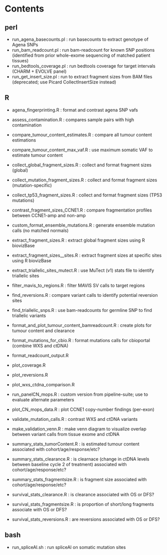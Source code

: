 # Contents
## perl
- run_agena_basecounts.pl : run basecounts to extract genotype of Agena SNPs
- run_bam_readcount.pl : run bam-readcount for known SNP positions (identified from prior whole-exome sequencing of matched patient tissues)
- run_bedtools_coverage.pl : run bedtools coverage for target intervals (CHARM + EVOLVE panel)
- run_get_insert_size.pl : run to extract fragment sizes from BAM files (deprecated; use Picard CollectInsertSize instead)

## R
- agena_fingerprinting.R : format and contrast agena SNP vafs
- assess_contamination.R : compares sample pairs with high contamination
- compare_tumour_content_estimates.R : compare all tumour content estimations
- compare_tumour_content_max_vaf.R : use maximum somatic VAF to estimate tumour content
- collect_global_fragment_sizes.R : collect and format fragment sizes (global)
- collect_mutation_fragment_sizes.R : collect and format fragment sizes (mutation-specific)
- collect_tp53_fragment_sizes.R : collect and format fragment sizes (TP53 mutations)
- contrast_fragment_sizes_CCNE1.R : compare fragmentation profiles between CCNE1-amp and non-amp
- custom_format_ensemble_mutations.R : generate ensemble mutation calls (no matched normals)
- extract_fragment_sizes.R : extract global fragment sizes using R biovizBase
- extract_fragment_sizes__sites.R : extract fragment sizes at specific sites using R biovizBase
- extract_triallelic_sites_mutect.R : use MuTect (v1) stats file to identify triallelic sites
- filter_mavis_to_regions.R : filter MAVIS SV calls to target regions
- find_reversions.R : compare variant calls to identify potential reversion sites
- find_triallelic_snps.R : use bam-readcounts for germline SNP to find triallelic variants
- format_and_plot_tumour_content_bamreadcount.R : create plots for tumour content and clearance
- format_mutations_for_cbio.R : format mutations calls for cbioportal (combine WXS and ctDNA)
- format_readcount_output.R
- plot_coverage.R
- plot_reversions.R
- plot_wxs_ctdna_comparison.R

- run_panelCN_mops.R : custom version from pipeline-suite; use to evaluate alternate parameters
- plot_CN_mops_data.R : plot CCNE1 copy-number findings (per-exon)

- validate_mutation_calls.R : contrast WXS and ctDNA variants
- make_validation_venn.R : make venn diagram to visualize overlap between variant calls from tissue exome and ctDNA

- summary_stats_tumorContent.R : is estimated tumour content associated with cohort/age/response/etc?
- summary_stats_clearance.R : is clearnace (change in ctDNA levels between baseline cycle 2 of treatment) associated with cohort/age/response/etc?
- summary_stats_fragmentsize.R : is fragment size associated with cohort/age/response/etc?
- survival_stats_clearance.R : is clearance associated with OS or DFS?
- survival_stats_fragmentsize.R : is proportion of short/long fragments associate with OS or DFS?
- survival_stats_reversions.R : are reversions associated with OS or DFS?

## bash
- run_spliceAI.sh : run spliceAI on somatic mutation sites
